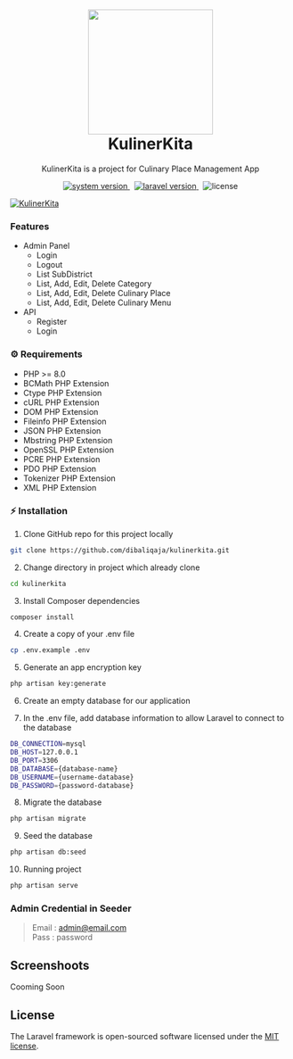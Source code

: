 <h1 align="center">
  <img src="https://raw.githubusercontent.com/laravel/art/master/logo-lockup/5%20SVG/2%20CMYK/1%20Full%20Color/laravel-logolockup-cmyk-red.svg" width="224px"/><br/>
  KulinerKita
</h1>
<p align="center">KulinerKita is a project for Culinary Place Management App</p>

<p align="center">
    <a href="https://github.com/dibaliqaja/kulinerkita/releases" target="_blank">
        <img src="https://img.shields.io/badge/version-v0.0.1-red?style=for-the-badge&logo=none" alt="system version" />
    </a>
    &nbsp;
    <a href="https://github.com/dibaliqaja/kulinerkita" target="_blank">
        <img src="https://img.shields.io/badge/Laravel-9.5.1-fb503b?style=for-the-badge&logo=laravel" alt="laravel version" />
    </a>
    &nbsp;
    <img src="https://img.shields.io/badge/license-mit-red?style=for-the-badge&logo=none" alt="license" />
</p>

[![KulinerKita](https://github.com/dibaliqaja/kulinerkita/actions/workflows/kulinerkita.yml/badge.svg)](https://github.com/dibaliqaja/kulinerkita/actions/workflows/kulinerkita.yml)

### Features
- Admin Panel
  - Login
  - Logout
  - List SubDistrict
  - List, Add, Edit, Delete Category
  - List, Add, Edit, Delete Culinary Place
  - List, Add, Edit, Delete Culinary Menu
- API
  - Register
  - Login

### ⚙️ Requirements
- PHP >= 8.0
- BCMath PHP Extension
- Ctype PHP Extension
- cURL PHP Extension
- DOM PHP Extension
- Fileinfo PHP Extension
- JSON PHP Extension
- Mbstring PHP Extension
- OpenSSL PHP Extension
- PCRE PHP Extension
- PDO PHP Extension
- Tokenizer PHP Extension
- XML PHP Extension

### ⚡️ Installation
1. Clone GitHub repo for this project locally
```bash
git clone https://github.com/dibaliqaja/kulinerkita.git
```
2. Change directory in project which already clone
```bash
cd kulinerkita
```
3. Install Composer dependencies
```bash
composer install
```
4. Create a copy of your .env file
```bash
cp .env.example .env
```
5. Generate an app encryption key
```bash
php artisan key:generate
```
6. Create an empty database for our application

7. In the .env file, add database information to allow Laravel to connect to the database
```bash
DB_CONNECTION=mysql
DB_HOST=127.0.0.1
DB_PORT=3306
DB_DATABASE={database-name}
DB_USERNAME={username-database}
DB_PASSWORD={password-database}
```
8. Migrate the database
```bash
php artisan migrate
```
9. Seed the database
```bash
php artisan db:seed
```
10. Running project
```bash
php artisan serve
```

### Admin Credential in Seeder
> Email : admin@email.com <br>
> Pass : password

## Screenshoots
Cooming Soon

## License

The Laravel framework is open-sourced software licensed under the [MIT license](https://opensource.org/licenses/MIT).



